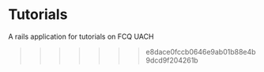 
# Tutorials
A rails application for tutorials on FCQ UACH
>>>>>>> e8dace0fccb0646e9ab01b88e4b9dcd9f204261b
